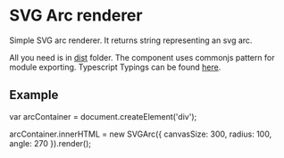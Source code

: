 SVG Arc renderer
================

Simple SVG arc renderer. 
It returns string representing an svg arc.

All you need is in [dist](/dist/) folder. The component uses commonjs pattern for module exporting.
Typescript Typings can be found [here](/dist/SVGArc.d.ts).
 
Example
-------

var arcContainer = document.createElement('div');

arcContainer.innerHTML = new SVGArc({
    canvasSize: 300,
    radius: 100,
    angle: 270
}).render();